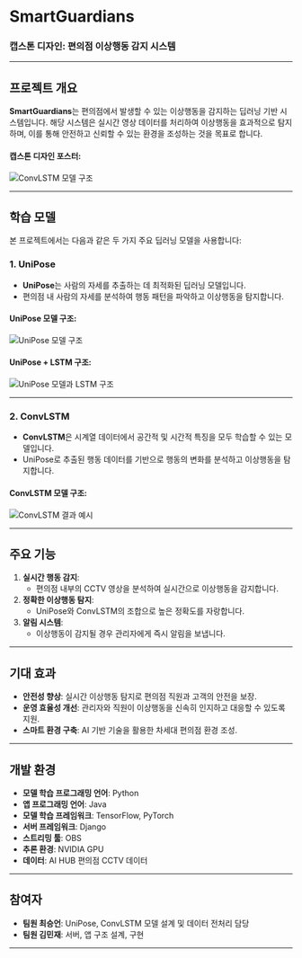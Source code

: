# SmartGuardians

### 캡스톤 디자인: 편의점 이상행동 감지 시스템

---

## 프로젝트 개요
**SmartGuardians**는 편의점에서 발생할 수 있는 이상행동을 감지하는 딥러닝 기반 시스템입니다. 해당 시스템은 실시간 영상 데이터를 처리하여 이상행동을 효과적으로 탐지하며, 이를 통해 안전하고 신뢰할 수 있는 환경을 조성하는 것을 목표로 합니다.

#### 캡스톤 디자인 포스터:
![ConvLSTM 모델 구조](https://github.com/user-attachments/assets/adbfa348-18c5-45e3-96c5-1908e81218cb)

---

## 학습 모델
본 프로젝트에서는 다음과 같은 두 가지 주요 딥러닝 모델을 사용합니다:

### 1. **UniPose**
- **UniPose**는 사람의 자세를 추출하는 데 최적화된 딥러닝 모델입니다.
- 편의점 내 사람의 자세를 분석하여 행동 패턴을 파악하고 이상행동을 탐지합니다.

#### UniPose 모델 구조:
![UniPose 모델 구조](https://github.com/user-attachments/assets/c63d7a3c-f9ce-4edf-b9df-1de3602f926d)
#### UniPose + LSTM 구조:
![UniPose 모델과 LSTM 구조](https://github.com/user-attachments/assets/a2dfb819-7a2e-4002-96cc-1752152d9fb7)

---

### 2. **ConvLSTM**
- **ConvLSTM**은 시계열 데이터에서 공간적 및 시간적 특징을 모두 학습할 수 있는 모델입니다.
- UniPose로 추출된 행동 데이터를 기반으로 행동의 변화를 분석하고 이상행동을 탐지합니다.

#### ConvLSTM 모델 구조:
![ConvLSTM 결과 예시](https://github.com/user-attachments/assets/31c31c2f-9cae-426f-8d24-9bd3d7badd39)


---

## 주요 기능
1. **실시간 행동 감지**:
   - 편의점 내부의 CCTV 영상을 분석하여 실시간으로 이상행동을 감지합니다.
2. **정확한 이상행동 탐지**:
   - UniPose와 ConvLSTM의 조합으로 높은 정확도를 자랑합니다.
3. **알림 시스템**:
   - 이상행동이 감지될 경우 관리자에게 즉시 알림을 보냅니다.

---

## 기대 효과
- **안전성 향상**: 실시간 이상행동 탐지로 편의점 직원과 고객의 안전을 보장.
- **운영 효율성 개선**: 관리자와 직원이 이상행동을 신속히 인지하고 대응할 수 있도록 지원.
- **스마트 환경 구축**: AI 기반 기술을 활용한 차세대 편의점 환경 조성.

---

## 개발 환경
- **모델 학습 프로그래밍 언어**: Python
- **앱 프로그래밍 언어**: Java
- **모델 학습 프레임워크**: TensorFlow, PyTorch
- **서버 프레임워크**: Django
- **스트리밍 툴**: OBS
- **추론 환경**: NVIDIA GPU
- **데이터**: AI HUB 편의점 CCTV 데이터

---

## 참여자
- **팀원 최승언**: UniPose, ConvLSTM 모델 설계 및 데이터 전처리 담당
- **팀원 김민재**: 서버, 앱 구조 설계, 구현

---
